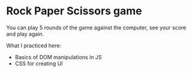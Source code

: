 # Rock Paper Scissors game

You can play 5 rounds of the game against the computer, see your score and play again.

What I practiced here:  
- Basics of DOM manipulations in JS
- CSS for creating UI 
